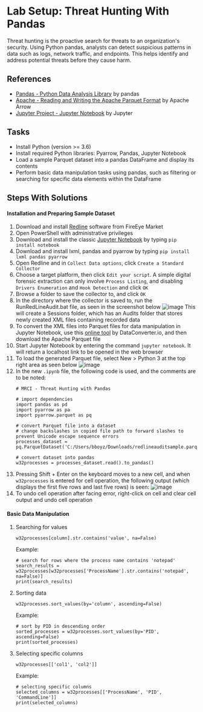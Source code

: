 # Lab Setup: Threat Hunting With Pandas
Threat hunting is the proactive search for threats to an organization's security. Using Python pandas, analysts can detect suspicious patterns in data such as logs, network traffic, and endpoints. This helps identify and address potential threats before they cause harm.

## References
- [Pandas - Python Data Analysis Library](https://pandas.pydata.org/) by pandas
- [Apache - Reading and Writing the Apache Parquet Format](https://arrow.apache.org/docs/python/parquet.html) by Apache Arrow
- [Jupyter Project - Jupyter Notebook](https://jupyter.org/) by Jupyter


## Tasks
- Install Python (version >= 3.6)
- Install required Python libraries: Pyarrow, Pandas, Jupyter Notebook
- Load a sample Parquet dataset into a pandas DataFrame and display its contents
- Perform basic data manipulation tasks using pandas, such as filtering or searching for specific data elements within the DataFrame

## Steps With Solutions
#### Installation and Preparing Sample Dataset
1. Download and install [Redline](https://fireeye.market/apps/211364) software from FireEye Market
2. Open PowerShell with administrative privileges
3. Download and install the classic [Jupyter Notebook](https://jupyter.org/install) by typing `pip install notebook` 
4. Download and install lxml, pandas and pyarrow by typing `pip install lxml pandas pyarrow`
5. Open Redline and in `Collect Data options`, click `Create a Standard Collector`
6. Choose a target platform, then click `Edit your script`. A simple digital forensic extraction can only involve `Process Listing`, and disabling `Drivers Enumeration` and `Hook Detection` and click `OK`
7. Browse a folder to save the collector to, and click `OK`
8. In the directory where the collector is saved to, run the RunRedLineAudit.bat file, as seen in the screenshot below ![image](https://github.com/user-attachments/assets/ffbd06c5-5fdb-4e6b-bcc9-558e4f24998c)
   This will create a Sessions folder, which has an Audits folder that stores newly created XML files containing recorded data
9. To convert the XML files into Parquet files for data manipulation in Jupyter Notebook, use this [online tool](https://dataconverter.io/convert/xml-to-parquet/) by DataConverter.io, and then download the Apache Parquet file
10. Start Jupyter Notebook by entering the command `jupyter notebook`. It will return a localhost link to be opened in the web browser
11. To load the generated Parquet file, select New > Python 3 at the top right area as seen below
    ![image](https://github.com/user-attachments/assets/b9afc7fe-e761-4fae-8841-37974978a5fc)
12. In the new `.ipynb` file, the following code is used, and the comments are to be noted:
    ```
    # MRCI - Threat Hunting with Pandas

    # import dependencies
    import pandas as pd
    import pyarrow as pa
    import pyarrow.parquet as pq
    
    # convert Parquet file into a dataset
    # change backslashes in copied file path to forward slashes to prevent Unicode escape sequence errors 
    processes_dataset = pq.ParquetDataset('C:/Users/bboyz/Downloads/redlineauditsample.parquet')
    
    # convert dataset into pandas
    w32processes = processes_dataset.read().to_pandas()
    ```
13. Pressing Shift + Enter on the keyboard moves to a new cell, and when `w32processes` is entered for cell operation, the following output (which displays the first five rows and last five rows) is seen:
    ![image](https://github.com/user-attachments/assets/ef221076-49da-4b87-bbf1-9bd224a69afe)
14. To undo cell operation after facing error, right-click on cell and clear cell output and undo cell operation

#### Basic Data Manipulation
1. Searching for values
   ```
   w32processes[column].str.contains('value', na=False)
   ```
   Example:
   ```
   # search for rows where the process name contains 'notepad'
   search_results = w32processes[w32processes['ProcessName'].str.contains('notepad', na=False)]
   print(search_results)
   ```
2. Sorting data
   ```
   w32processes.sort_values(by='column', ascending=False)
   ```
   Example:
   ```
   # sort by PID in descending order
   sorted_processes = w32processes.sort_values(by='PID', ascending=False)
   print(sorted_processes)
   ```
3. Selecting specific columns
   ```
   w32processes[['col1', 'col2']]
   ```
   Example:
   ```
   # selecting specific columns
   selected_columns = w32processes[['ProcessName', 'PID', 'CommandLine']]
   print(selected_columns)
   ```

